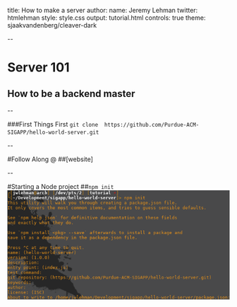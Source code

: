 title: How to make a server
author:
  name: Jeremy Lehman
  twitter: htmlehman
style: style.css
output: tutorial.html
controls: true
theme: sjaakvandenberg/cleaver-dark

--

# Server 101
## How to be a backend master

--

###First Things First
`git clone 
https://github.com/Purdue-ACM-SIGAPP/hello-world-server.git`

--

#Follow Along @
##[website]

--

#Starting a Node project
##`npm init`
![npm init](./npm_init.png "npm init")
